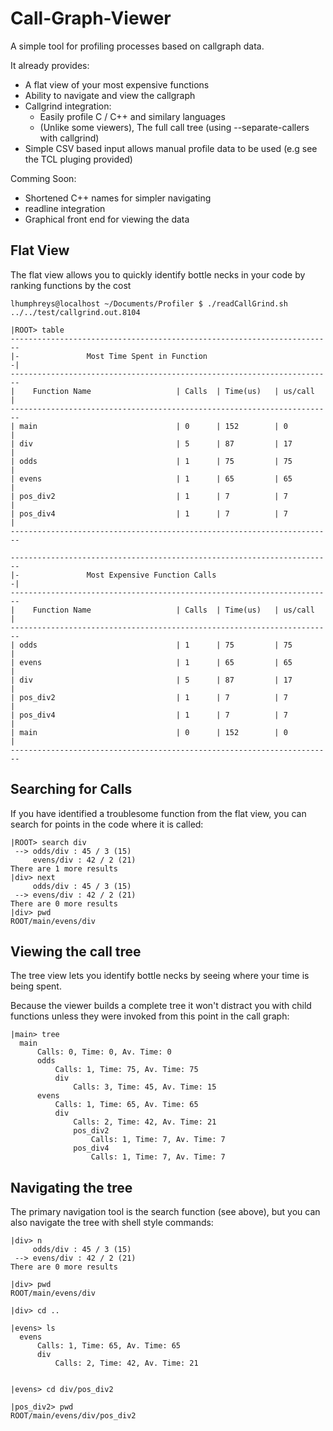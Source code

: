 Call-Graph-Viewer
==================

A simple tool for profiling processes based on callgraph data.

It already provides:
* A flat view of your most expensive functions
* Ability to navigate and view the callgraph
* Callgrind integration:
  * Easily profile C / C++ and similary languages 
  * (Unlike some viewers), The full call tree (using --separate-callers with callgrind)
* Simple CSV based input allows manual profile data to be used (e.g see the TCL pluging provided)

Comming Soon:
* Shortened C++ names for simpler navigating
* readline integration
* Graphical front end for viewing the data

Flat View
---------
The flat view allows you to quickly identify bottle necks in your code by ranking functions by the cost
```
lhumphreys@localhost ~/Documents/Profiler $ ./readCallGrind.sh ../../test/callgrind.out.8104 

|ROOT> table
------------------------------------------------------------------------
|-               Most Time Spent in Function                          -|
------------------------------------------------------------------------
|    Function Name                   | Calls  | Time(us)   | us/call   |
------------------------------------------------------------------------
| main                               | 0      | 152        | 0         |
| div                                | 5      | 87         | 17        |
| odds                               | 1      | 75         | 75        |
| evens                              | 1      | 65         | 65        |
| pos_div2                           | 1      | 7          | 7         |
| pos_div4                           | 1      | 7          | 7         |
------------------------------------------------------------------------

------------------------------------------------------------------------
|-               Most Expensive Function Calls                        -|
------------------------------------------------------------------------
|    Function Name                   | Calls  | Time(us)   | us/call   |
------------------------------------------------------------------------
| odds                               | 1      | 75         | 75        |
| evens                              | 1      | 65         | 65        |
| div                                | 5      | 87         | 17        |
| pos_div2                           | 1      | 7          | 7         |
| pos_div4                           | 1      | 7          | 7         |
| main                               | 0      | 152        | 0         |
------------------------------------------------------------------------
```

Searching for Calls
--------------------
If you have identified a troublesome function from the flat view, you can search for points in the code where it is called:
```
|ROOT> search div
 --> odds/div : 45 / 3 (15)
     evens/div : 42 / 2 (21)
There are 1 more results
|div> next
     odds/div : 45 / 3 (15)
 --> evens/div : 42 / 2 (21)
There are 0 more results
|div> pwd
ROOT/main/evens/div
```

Viewing the call tree
--------------------
The tree view lets you identify bottle necks by seeing where your time is being spent. 

Because the viewer builds a complete tree it won't distract you with child functions unless they were invoked 
from this point in the call graph:
```
|main> tree 
  main
      Calls: 0, Time: 0, Av. Time: 0
      odds
          Calls: 1, Time: 75, Av. Time: 75
          div
              Calls: 3, Time: 45, Av. Time: 15
      evens
          Calls: 1, Time: 65, Av. Time: 65
          div
              Calls: 2, Time: 42, Av. Time: 21
              pos_div2
                  Calls: 1, Time: 7, Av. Time: 7
              pos_div4
                  Calls: 1, Time: 7, Av. Time: 7
```

Navigating the tree
-------------------
The primary navigation tool is the search function (see above), but you can also navigate the tree with shell style commands:
```
|div> n
     odds/div : 45 / 3 (15)
 --> evens/div : 42 / 2 (21)
There are 0 more results

|div> pwd
ROOT/main/evens/div

|div> cd ..

|evens> ls
  evens
      Calls: 1, Time: 65, Av. Time: 65
      div
          Calls: 2, Time: 42, Av. Time: 21


|evens> cd div/pos_div2

|pos_div2> pwd
ROOT/main/evens/div/pos_div2

```
